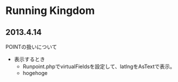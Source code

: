 Running Kingdom
=======

2013.4.14
--------------------
POINTの扱いについて
* 表示するとき
	* Runpoint.phpでvirtualFieldsを設定して、latlngをAsTextで表示。
    * hogehoge




